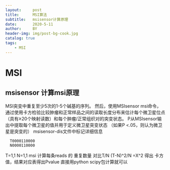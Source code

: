 ```yaml
---
layout:     post
title:      MSI算法
subtitle:   msisensor计算原理
date:       2020-5-11
author:     BY
header-img: img/post-bg-cook.jpg
catalog: true
tags:
    - MSI
---
```

# MSI
## msisensor 计算msi原理
 MSI突变中重复至少5次的1-5个碱基的序列。
 然后，使用MSIsensor msi命令，
 通过使用卡方检验比较肿瘤和正常样品之间的读取长度分布来估计每个微卫星位点
 （具有≥20个映射读数）和每个肿瘤/正常组织对的突变状态。
 P从MSIsensor输出中提取每个微卫星的值并用于定义微卫星突变状态
 （如果P <.05，则认为微卫星是突变的）
 msisensor-dis文件中标记详细信息
 ```
   T0000110000
   N0000110000
 ```
 T=1,1
 N=1,1
msi 计算每条reads 的 重复数量
对比T/N    (T-N)^2/N =X^2  得出 卡方值，结果对应表得出Pvalue
直接用python scipy包计算就可以
